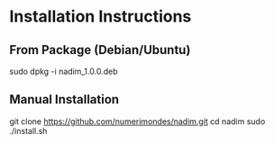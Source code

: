 # Installation Instructions
## From Package (Debian/Ubuntu)
sudo dpkg -i nadim_1.0.0.deb
## Manual Installation
git clone https://github.com/numerimondes/nadim.git
cd nadim
sudo ./install.sh
